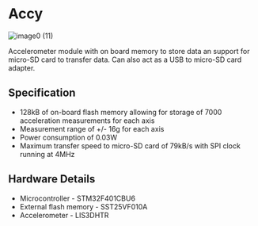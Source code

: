 # Accy

![image0 (11)](https://github.com/TheZ0/Accy/assets/142558812/6843731b-1388-464a-9534-cef2d05106de)


Accelerometer module with on board memory to store data an support for micro-SD card to transfer data. Can also act as a USB to micro-SD card adapter.

## Specification
* 128kB of on-board flash memory allowing for storage of 7000 acceleration measurements for each axis
* Measurement range of +/- 16g for each axis
* Power consumption of 0.03W
* Maximum transfer speed to micro-SD card of 79kB/s with SPI clock running at 4MHz

## Hardware Details
* Microcontroller - STM32F401CBU6
* External flash memory - SST25VF010A
* Accelerometer - LIS3DHTR
